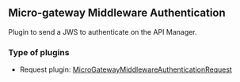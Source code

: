 ## Micro-gateway Middleware Authentication

Plugin to send a JWS to authenticate on the API Manager.

### Type of plugins

- Request plugin: [MicroGatewayMiddlewareAuthenticationRequest](./mgw-mdw-auth.request.ts)
